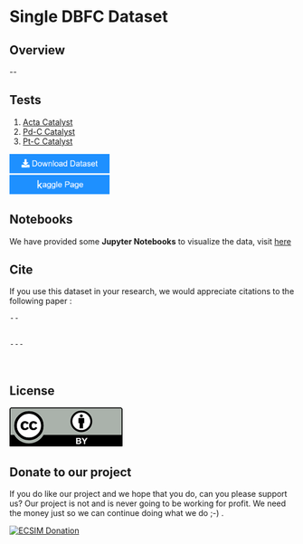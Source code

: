 # Single DBFC Dataset

## Overview

--

## Tests


1. [Acta Catalyst](https://github.com/ECSIM/dbfc-dataset/tree/master/Acta%20Catalyst)
2. [Pd-C Catalyst](https://github.com/ECSIM/dbfc-dataset/tree/master/Pd-C%20Catalyst)
3. [Pt-C Catalyst](https://github.com/ECSIM/dbfc-dataset/tree/master/Pt-C%20Catalyst)

<a href="https://github.com/ECSIM/dbfc-dataset/archive/v1.0.zip"><img src="images/button.png" width="177px" height="34px"><a/>
<br/>
<a href=""><img src="images/button2.png" width="177px" height="34px"><a/>

## Notebooks

We have provided some **Jupyter Notebooks** to visualize the data, visit [here](https://github.com/ECSIM/dbfc-dataset/tree/master/Notebooks)

## Cite

If you use this dataset in your research, we would appreciate citations to the following paper :

<pre>
--
</pre>
<pre>

---


</pre>

## License


<a href="https://github.com/ECSIM/dbfc-dataset/blob/master/LICENSE"><img src="images/CC-BY.png"></a>

## Donate to our project
								
If you do like our project and we hope that you do, can you please support us? Our project is not and is never going to be working for profit. We need the money just so we can continue doing what we do ;-) .

<a href="https://www.ecsim.ir/opem/donate.html" target="_blank"><img src="http://www.ecsim.ir/images/Donate-Button.png" height="90px" width="270px" alt="ECSIM Donation"></a>